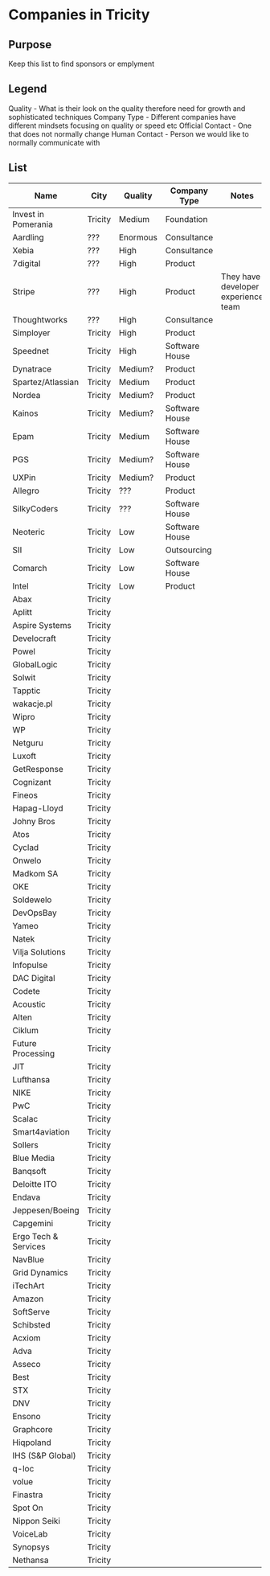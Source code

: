 # Companies in Tricity

## Purpose

Keep this list to find sponsors or emplyment

## Legend

Quality - What is their look on the quality therefore need for growth and sophisticated techniques
Company Type - Different companies have different mindsets focusing on quality or speed etc
Official Contact - One that does not normally change
Human Contact - Person we would like to normally communicate with

## List

| Name                 | City    | Quality  | Company Type   | Notes                               |
|----------------------|---------|----------|----------------|-------------------------------------|
| Invest in Pomerania  | Tricity | Medium   | Foundation     |                                     |
| Aardling             | ???     | Enormous | Consultance    |                                     |
| Xebia                | ???     | High     | Consultance    |                                     |
| 7digital             | ???     | High     | Product        |                                     |
| Stripe               | ???     | High     | Product        | They have developer experience team |
| Thoughtworks         | ???     | High     | Consultance    |                                     |
| Simployer            | Tricity | High     | Product        |                                     |
| Speednet             | Tricity | High     | Software House |                                     |
| Dynatrace            | Tricity | Medium?  | Product        |                                     |
| Spartez/Atlassian    | Tricity | Medium   | Product        |                                     |
| Nordea               | Tricity | Medium?  | Product        |                                     |
| Kainos               | Tricity | Medium?  | Software House |                                     |
| Epam                 | Tricity | Medium   | Software House |                                     |
| PGS                  | Tricity | Medium?  | Software House |                                     |
| UXPin                | Tricity | Medium?  | Product        |                                     |
| Allegro              | Tricity | ???      | Product        |                                     |
| SilkyCoders          | Tricity | ???      | Software House |                                     |
| Neoteric             | Tricity | Low      | Software House |                                     |
| SII                  | Tricity | Low      | Outsourcing    |                                     |
| Comarch              | Tricity | Low      | Software House |                                     |
| Intel                | Tricity | Low      | Product        |                                     |
| Abax                 | Tricity |          |                |                                     |
| Aplitt               | Tricity |          |                |                                     |
| Aspire Systems       | Tricity |          |                |                                     |
| Develocraft          | Tricity |          |                |                                     |
| Powel                | Tricity |          |                |                                     |
| GlobalLogic          | Tricity |          |                |                                     |
| Solwit               | Tricity |          |                |                                     |
| Tapptic              | Tricity |          |                |                                     |
| wakacje.pl           | Tricity |          |                |                                     |
| Wipro                | Tricity |          |                |                                     |
| WP                   | Tricity |          |                |                                     |
| Netguru              | Tricity |          |                |                                     |
| Luxoft               | Tricity |          |                |                                     |
| GetResponse          | Tricity |          |                |                                     |
| Cognizant            | Tricity |          |                |                                     |
| Fineos               | Tricity |          |                |                                     |
| Hapag-Lloyd          | Tricity |          |                |                                     |
| Johny Bros           | Tricity |          |                |                                     |
| Atos                 | Tricity |          |                |                                     |
| Cyclad               | Tricity |          |                |                                     |
| Onwelo               | Tricity |          |                |                                     |
| Madkom SA            | Tricity |          |                |                                     |
| OKE                  | Tricity |          |                |                                     |
| Soldewelo            | Tricity |          |                |                                     |
| DevOpsBay            | Tricity |          |                |                                     |
| Yameo                | Tricity |          |                |                                     |
| Natek                | Tricity |          |                |                                     |
| Vilja Solutions      | Tricity |          |                |                                     |
| Infopulse            | Tricity |          |                |                                     |
| DAC Digital          | Tricity |          |                |                                     |
| Codete               | Tricity |          |                |                                     |
| Acoustic             | Tricity |          |                |                                     |
| Alten                | Tricity |          |                |                                     |
| Ciklum               | Tricity |          |                |                                     |
| Future Processing    | Tricity |          |                |                                     |
| JIT                  | Tricity |          |                |                                     |
| Lufthansa            | Tricity |          |                |                                     |
| NIKE                 | Tricity |          |                |                                     |
| PwC                  | Tricity |          |                |                                     |
| Scalac               | Tricity |          |                |                                     |
| Smart4aviation       | Tricity |          |                |                                     |
| Sollers              | Tricity |          |                |                                     |
| Blue Media           | Tricity |          |                |                                     |
| Banqsoft             | Tricity |          |                |                                     |
| Deloitte ITO         | Tricity |          |                |                                     |
| Endava               | Tricity |          |                |                                     |
| Jeppesen/Boeing      | Tricity |          |                |                                     |
| Capgemini            | Tricity |          |                |                                     |
| Ergo Tech & Services | Tricity |          |                |                                     |
| NavBlue              | Tricity |          |                |                                     |
| Grid Dynamics        | Tricity |          |                |                                     |
| iTechArt             | Tricity |          |                |                                     |
| Amazon               | Tricity |          |                |                                     |
| SoftServe            | Tricity |          |                |                                     |
| Schibsted            | Tricity |          |                |                                     |
| Acxiom               | Tricity |          |                |                                     |
| Adva                 | Tricity |          |                |                                     |
| Asseco               | Tricity |          |                |                                     |
| Best                 | Tricity |          |                |                                     |
| STX                  | Tricity |          |                |                                     |
| DNV                  | Tricity |          |                |                                     |
| Ensono               | Tricity |          |                |                                     |
| Graphcore            | Tricity |          |                |                                     |
| Hiqpoland            | Tricity |          |                |                                     |
| IHS (S&P Global)     | Tricity |          |                |                                     |
| q-loc                | Tricity |          |                |                                     |
| volue                | Tricity |          |                |                                     |
| Finastra             | Tricity |          |                |                                     |
| Spot On              | Tricity |          |                |                                     |
| Nippon Seiki         | Tricity |          |                |                                     |
| VoiceLab             | Tricity |          |                |                                     |
| Synopsys             | Tricity |          |                |                                     |
| Nethansa             | Tricity |          |                |                                     |
